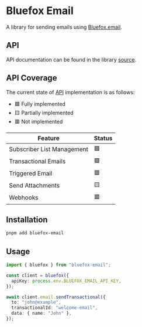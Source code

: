 # Bluefox Email

A library for sending emails using [Bluefox.email](https://bluefox.email).

## API

API documentation can be found in the library [source](./dist/index.d.ts).

## API Coverage

The current state of [API](https://bluefox.email/docs/api/) implementation is as follows:

- 🟩 Fully implemented
- 🟨 Partially implemented
- 🟥 Not implemented

| Feature                    | Status |
| -------------------------- | ------ |
| Subscriber List Management | 🟩     |
| Transactional Emails       | 🟩     |
| Triggered Email            | 🟥     |
| Send Attachments           | 🟨     |
| Webhooks                   | 🟥     |

## Installation

```bash
pnpm add bluefox-email
```

## Usage

```typescript
import { bluefox } from "bluefox-email";

const client = bluefox({
  apiKey: process.env.BLUEFOX_EMAIL_API_KEY,
});

await client.email.sendTransactional({
  to: "john@example",
  transactionalId: "welcome-email",
  data: { name: "John" },
});
```
